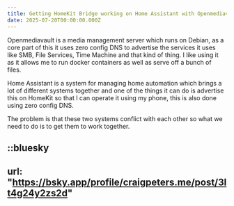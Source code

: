 ```yaml
---
title: Getting HomeKit Bridge working on Home Assistant with Openmediavault
date: 2025-07-20T00:00:00.000Z
---
```


Openmediavault is a media management server which runs on Debian, as a core part of this it uses zero config DNS to advertise the services it uses like SMB, File Services, Time Machine and that kind of thing. I like using it as it allows me to run docker containers as well as serve off a bunch of files.

Home Assistant is a system for managing home automation which brings a lot of different systems together and one of the things it can do is advertise this on HomeKit so that I can operate it using my phone, this is also done using zero config DNS.

The problem is that these two systems conflict with each other so what we need to do is to get them to work together.

::bluesky
---
url: "https://bsky.app/profile/craigpeters.me/post/3lt4g24y2zs2d"
---
